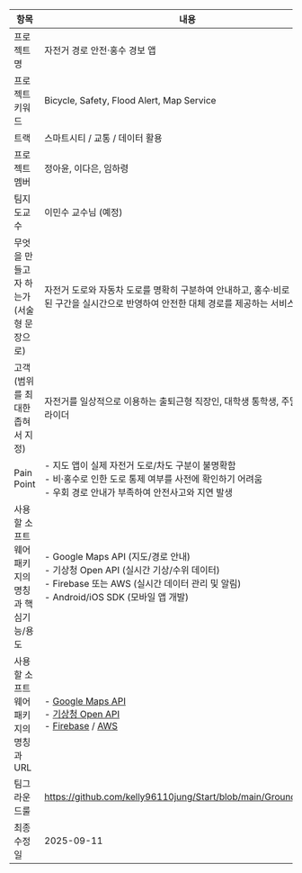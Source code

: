 | 항목 | 내용 |
|------|------|
| 프로젝트명 | 자전거 경로 안전·홍수 경보 앱 |
| 프로젝트 키워드 | Bicycle, Safety, Flood Alert, Map Service |
| 트랙 | 스마트시티 / 교통 / 데이터 활용 |
| 프로젝트 멤버 | 정아윤, 이다은, 임하령 |
| 팀지도교수 | 이민수 교수님 (예정) |
| 무엇을 만들고자 하는가 (서술형 문장으로) | 자전거 도로와 자동차 도로를 명확히 구분하여 안내하고, 홍수·비로 인해 통제된 구간을 실시간으로 반영하여 안전한 대체 경로를 제공하는 서비스 |
| 고객 (범위를 최대한 좁혀서 지정) | 자전거를 일상적으로 이용하는 출퇴근형 직장인, 대학생 통학생, 주말 레저형 라이더 |
| Pain Point | - 지도 앱이 실제 자전거 도로/차도 구분이 불명확함<br>- 비·홍수로 인한 도로 통제 여부를 사전에 확인하기 어려움<br>- 우회 경로 안내가 부족하여 안전사고와 지연 발생 |
| 사용할 소프트웨어 패키지의 명칭과 핵심기능/용도 | - Google Maps API (지도/경로 안내)<br>- 기상청 Open API (실시간 기상/수위 데이터)<br>- Firebase 또는 AWS (실시간 데이터 관리 및 알림)<br>- Android/iOS SDK (모바일 앱 개발) |
| 사용할 소프트웨어 패키지의 명칭과 URL | - [Google Maps API](https://developers.google.com/maps)<br>- [기상청 Open API](https://data.kma.go.kr/)<br>- [Firebase](https://firebase.google.com/) / [AWS](https://aws.amazon.com/) |
| 팀그라운드룰 | https://github.com/kelly96110jung/Start/blob/main/GroundRule.md |
| 최종수정일 | 2025-09-11 |

